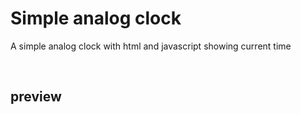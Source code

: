 <h1>Simple analog clock</h1>
<p>A simple analog clock with html and javascript showing current time</p><br>
<h2>preview</h2>
